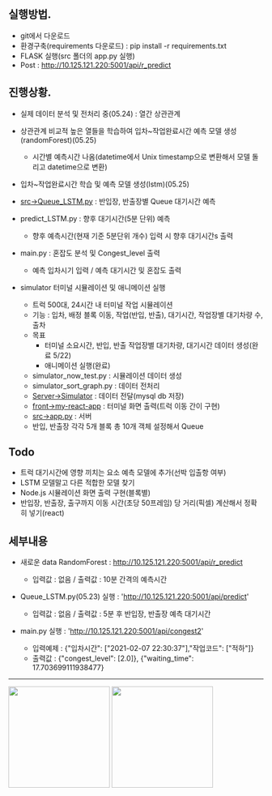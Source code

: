 ## 실행방법.
- git에서 다운로드
- 환경구축(requirements 다운로드) : pip install -r requirements.txt
- FLASK 실행(src 폴더의 app.py 실행) 
- Post : http://10.125.121.220:5001/api/r_predict

## 진행상황.
- 실제 데이터 분석 및 전처리 중(05.24) : 열간 상관관계
- 상관관계 비교적 높은 열들을 학습하여 입차~작업완료시간 예측 모델 생성(randomForest)(05.25)
    - 시간별 예측시간 나옴(datetime에서 Unix timestamp으로 변환해서 모델 돌리고 datetime으로 변환)

- 입차~작업완료시간 학습 및 예측 모델 생성(lstm)(05.25)

- [src->Queue_LSTM.py](05.23) : 반입장, 반출장별 Queue 대기시간 예측

- predict_LSTM.py : 향후 대기시간(5분 단위) 예측
    - 향후 예측시간(현재 기준 5분단위 개수) 입력 시 향후 대기시간s 출력

- main.py : 혼잡도 분석 및 Congest_level 출력
    - 예측 입차시기 입력 / 예측 대기시간 및 혼잡도 출력

- simulator 터미널 시뮬레이션 및 애니메이션 실행
    - 트럭 500대, 24시간 내 터미널 작업 시뮬레이션
    - 기능 : 입차, 배정 블록 이동, 작업(반입, 반출), 대기시간, 작업장별 대기차량 수, 출차
    - 목표
        - 터미널 소요시간, 반입, 반출 작업장별 대기차량, 대기시간 데이터 생성(완료 5/22)
        - 애니메이션 실행(완료)
    - simulator_now_test.py : 시뮬레이션 데이터 생성
    - simulator_sort_graph.py : 데이터 전처리
    - [Server->Simulator](spring서버) : 데이터 전달(mysql db 저장)
    - [front->my-react-app](node.js) : 터미널 화면 출력(트럭 이동 간이 구현)
    - [src->app.py](flask서버) : 서버
    - 반입, 반출장 각각 5개 블록 총 10개 객체 설정해서 Queue
    
## Todo
- 트럭 대기시간에 영향 끼치는 요소 예측 모델에 추가(선박 입출항 여부)
- LSTM 모델말고 다른 적합한 모델 찾기
- Node.js 시뮬레이션 화면 출력 구현(블록별)
- 반입장, 반출장, 출구까지 이동 시간(초당 50프레임) 당 거리(픽셀) 계산해서 정확히 넣기(react)

## 세부내용
- 새로운 data RandomForest : http://10.125.121.220:5001/api/r_predict
    - 입력값 : 없음 / 출력값 : 10분 간격의 예측시간
- Queue_LSTM.py(05.23) 실행 : 'http://10.125.121.220:5001/api/predict'
    - 입력값 : 없음 / 출력값 : 5분 후 반입장, 반출장 예측 대기시간

- main.py 실행 : 'http://10.125.121.220:5001/api/congest2'
    - 입력예제 : {"입차시간": ["2021-02-07 22:30:37"],"작업코드": ["적하"]} 
    - 출력값 : {"congest_level": [2.0]}, {"waiting_time": 17.703699111938477}

------
<img width="200" src="https://github.com/HyeongChank/P7_Simulator/assets/122770625/5ad11f0e-2cde-49e7-8fe0-5cda92f9bf12.gif"/>

<img width="200" src="https://github.com/HyeongChank/P7_Simulator/assets/122770625/6448b5f8-81ff-43ac-9c23-463cd9c26abe.png"/>